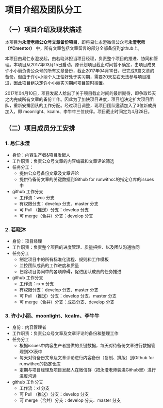 # 项目介绍及团队分工

## （一）项目介绍及现状描述

本项目为**永澄老师公众号文章备份项目**，即将易仁永澄微信公众号**永澄老师（YCmentor）** 中，所有文章包括文章留言的部分全部备份到github上。

本项目由易仁永澄发起，由若晓沐担当项目经理，负责整个项目的推进、协同和管理。本项目从2017年03月15日启动，原计划项目截止时间暂不确定，由项目成员许小小丽负责公众号的所有文章备份，截止2017年04月10日，已完成9篇文章的备份。但由于许小小丽个人正恰好处于实习期，需要20天左右无法参与项目推进，因此项目组决定许小小丽实习期间项目暂时搁置。

2017年04月10日，项目发起人给出了关于项目截止时间的最新期待，即争取15天之内完成所有文章的备份工作。因此为了加快项目进度，项目组决定扩大项目团队，重新安排团队的工作分配。经过项目调整，现项目团队邀请加入了3位新成员加入，即 moonlight、kcalm、李牛牛三位伙伴。项目截止时间定为4月28日。


## （二）项目成员分工安排

### 1. 易仁永澄

- 身份：内容生产者&项目发起人
- 工作职责：负责公众号文章的内容编辑和文章评论筛选
- 任务分工：
  - 提供公众号备份文章及文章评论
  - 提供待备份文章的关键数据到Github for runwithcc的指定仓库的issues中
- github 工作分支
  - 工作流：wcc 分支
  - 有权限分支：develop 分支、master 分支
  - 可 Pull （推送）分支：develop 分支
  - 可 merge（合并）分支：develop 分支


### 2. 若晓沐

- 身份：项目经理
- 工作职责：负责整个项目的进度管理、质量把控、以及团队沟通协同
- 任务分工
  - 制定项目中的所有标准化流程、规则和工作模板
  - 监控团队成员的工作进度和质量
  - 扫除项目协同中的各项障碍，促进团队成员的任务推进
- github 工作分支
  - 工作流：rxm 分支
  - 有权限分支：develop 分支、master 分支
  - 可 Pull （推送）分支：develop 分支、master 分支
  - 可 merge（合并）分支：成员分支、develop 分支

### 3. 许小小丽、moonlight、kcalm、李牛牛

- 身份：内容管理者
- 工作职责：负责公众号文章及文章评论的备份和整理工作
- 任务分工
  - 根据issues中内容生产者提供的关键数据，每天对待备份文章进行数据管理到XX表中
  - 每天对待备份文章及文章评论进行内容备份（复制、排版）到Github for runwithcc的指定仓库
  - 定期与项目经理及项目发起人在微信群（把永澄老师装进Github里）进行进度沟通
- github 工作分支
  - 工作流：xl 分支
  - 可 Pull （推送）分支：develop 分支
  - 可 merge（合并）分支：develop 分支、master 分支
